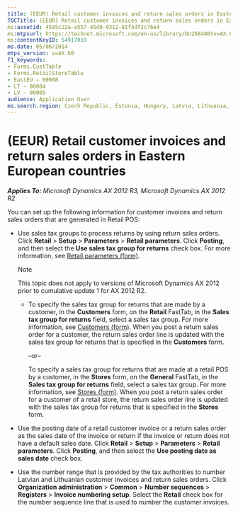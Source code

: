 ```yaml
---
title: (EEUR) Retail customer invoices and return sales orders in Eastern European countries
TOCTitle: (EEUR) Retail customer invoices and return sales orders in Eastern European countries
ms:assetid: 4585c22a-a557-45d0-9312-81f4df2c76e4
ms:mtpsurl: https://technet.microsoft.com/en-us/library/Dn268480(v=AX.60)
ms:contentKeyID: 54917019
ms.date: 05/06/2014
mtps_version: v=AX.60
f1_keywords:
- Forms.CustTable
- Forms.RetailStoreTable
- EastEU – 00008
- LT – 00004
- LV - 00005
audience: Application User
ms.search.region: Czech Republic, Estonia, Hungary, Latvia, Lithuania, Poland, Russia
---
```


# (EEUR) Retail customer invoices and return sales orders in Eastern European countries 


_**Applies To:** Microsoft Dynamics AX 2012 R3, Microsoft Dynamics AX 2012 R2_

You can set up the following information for customer invoices and return sales orders that are generated in Retail POS:

  - Use sales tax groups to process returns by using return sales orders. Click **Retail** \> **Setup** \> **Parameters** \> **Retail parameters**. Click **Posting**, and then select the **Use sales tax group for returns** check box. For more information, see [Retail parameters (form)](https://technet.microsoft.com/en-us/library/hh597194\(v=ax.60\)).
    

    > [!NOTE]
    > <P>This topic does not apply to versions of Microsoft Dynamics AX 2012 prior to cumulative update 1 for AX 2012 R2.</P>

    
      - To specify the sales tax group for returns that are made by a customer, in the **Customers** form, on the **Retail** FastTab, in the **Sales tax group for returns** field, select a sales tax group. For more information, see [Customers (form)](https://technet.microsoft.com/en-us/library/aa590606\(v=ax.60\)). When you post a return sales order for a customer, the return sales order line is updated with the sales tax group for returns that is specified in the **Customers** form.
        
        –or–
        
        To specify a sales tax group for returns that are made at a retail POS by a customer, in the **Stores** form, on the **General** FastTab, in the **Sales tax group for returns** field, select a sales tax group. For more information, see [Stores (form)](https://technet.microsoft.com/en-us/library/hh580646\(v=ax.60\)). When you post a return sales order for a customer of a retail store, the return sales order line is updated with the sales tax group for returns that is specified in the **Stores** form.

  - Use the posting date of a retail customer invoice or a return sales order as the sales date of the invoice or return if the invoice or return does not have a default sales date. Click **Retail** \> **Setup** \> **Parameters** \> **Retail parameters**. Click **Posting**, and then select the **Use posting date as sales date** check box.

  - Use the number range that is provided by the tax authorities to number Latvian and Lithuanian customer invoices and return sales orders. Click **Organization administration** \> **Common** \> **Number sequences** \> **Registers** \> **Invoice numbering setup**. Select the **Retail** check box for the number sequence line that is used to number the customer invoices.

  



